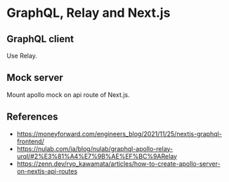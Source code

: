 # GraphQL, Relay and Next.js

## GraphQL client

Use Relay.

## Mock server

Mount apollo mock on api route of Next.js.

## References

- https://moneyforward.com/engineers_blog/2021/11/25/nextjs-graphql-frontend/
- https://nulab.com/ja/blog/nulab/graphql-apollo-relay-urql/#2%E3%81%A4%E7%9B%AE%EF%BC%9ARelay
- https://zenn.dev/ryo_kawamata/articles/how-to-create-apollo-server-on-nextjs-api-routes

